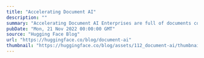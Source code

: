 ```yaml
---
title: "Accelerating Document AI"
description: ""
summary: "Accelerating Document AI Enterprises are full of documents containing knowledge that isn't accessibl..."
pubDate: "Mon, 21 Nov 2022 00:00:00 GMT"
source: "Hugging Face Blog"
url: "https://huggingface.co/blog/document-ai"
thumbnail: "https://huggingface.co/blog/assets/112_document-ai/thumbnail.png"
---
```


